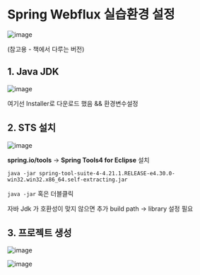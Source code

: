 # Spring Webflux 실습환경 설정



![image](https://github.com/Leejieon/reactive-programming-study/assets/62167266/e1edeaee-0a8d-4b5e-8732-3c5ce04126aa)

(참고용 - 책에서 다루는 버전)





## 1. Java JDK

![image](https://github.com/Leejieon/reactive-programming-study/assets/62167266/6ca0b6ab-80b0-4a16-bc06-ae09cfc0a759)



여기선 Installer로 다운로드 했음 &&  환경변수설정



## 2. STS 설치

![image](https://github.com/Leejieon/reactive-programming-study/assets/62167266/26bb5db4-5296-4b42-8be0-e5076cc0a163)

**spring.io/tools** -> **Spring Tools4 for Eclipse** 설치

```
java -jar spring-tool-suite-4-4.21.1.RELEASE-e4.30.0-win32.win32.x86_64.self-extracting.jar
```

`java -jar` 혹은 더블클릭



자바 Jdk 가 호환성이 맞지 않으면 추가 build path -> library 설정 필요



## 3. 프로젝트 생성



![image](https://github.com/Leejieon/reactive-programming-study/assets/62167266/bcc017e8-2804-4faa-8106-9300a2e0af33)



![image](https://github.com/Leejieon/reactive-programming-study/assets/62167266/0268b6fc-68d5-4116-bed7-0b479d88c175)

